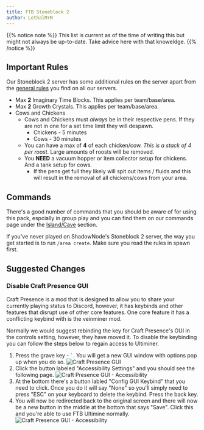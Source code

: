 ```yaml
---
title: FTB Stoneblock 2
author: LethalMrM
---
```


{{% notice note %}}
This list is current as of the time of writing this but might not always be up-to-date. Take advice here with that knoweldge.
{{% /notice %}}


## Important Rules

Our Stoneblock 2 server has some additional rules on the server apart from the [general rules](/rules) you find on all our servers.

* Max **2** Imaginary Time Blocks. This applies per team/base/area.
* Max **2** Growth Crystals. This applies per team/base/area.
* Cows and Chickens
  * Cows and Chickens must _always_ be in their respective pens. If they are not in one for a set time limit they will despawn.
    * Chickens - 5 minutes
    * Cows - 30 minutes
  * You can have a max of **4** of each chicken/cow. _This is a stack of 4 per roost_. Large amounts of roosts will be removed.
  * You **NEED** a  vacuum hopper or item collector setup for chickens. And a  tank setup for cows. 
    * If the pens get full they likely will spit out items / fluids and this will result in the removal of all chickens/cows from your area.

## Commands

There's a good number of commands that you should be aware of for using this pack, espcially in group play and you can find them on our commands page under the [Island/Cave](/home/commands/#islandcave-area) section. 

If you've never played on ShadowNode's Stoneblock 2 server, the way you get started is to run `/area create`. Make sure you read the rules in spawn first.

## Suggested Changes

### Disable Craft Presence GUI

Craft Presence is a mod that is designed to allow you to share your currently playing status to Discord, however, it has keybinds and other features that disrupt use of other core features. One core feature it has a conflicting keybind with is the veinminer mod. 

Normally we would suggest rebinding the key for Craft Presence's GUI in the controls setting, however, they have moved it. To disable the keybinding you can follow the steps below to regain access to Ultiminer.

1. Press the grave key  - `` ` ``.  You will get a new GUI window with options pop up when you do so.
![Craft Presence GUI](../../../../assets/images/tips/sb2/craft-presence_1.png)
2. Click the button labeled "Accessibility Settings" and you should see the following page.
![Craft Presence GUI - Accessibility](../../../../assets/images/tips/sb2/craft-presence_2.png)
3. At the bottom there's a button labled "Config GUI Keybind" that you need to click. Once you do it will say "None" so you'll simply need to press "ESC" on your keyboard to delete the keybind. Press the back key.
4. You will now be redirected back to the original screen and there will now be a new button in the middle at the bottom that says "Save". Click this and you're able to use FTB Ultimine normally.
![Craft Presence GUI - Accessibility](../../../../assets/images/tips/sb2/craft-presence_3.png)

